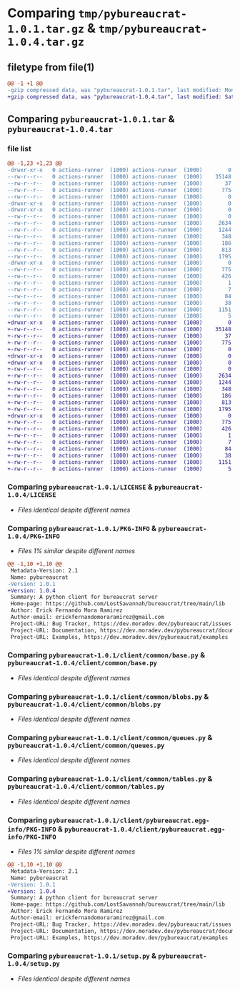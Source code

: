 # Comparing `tmp/pybureaucrat-1.0.1.tar.gz` & `tmp/pybureaucrat-1.0.4.tar.gz`

## filetype from file(1)

```diff
@@ -1 +1 @@
-gzip compressed data, was "pybureaucrat-1.0.1.tar", last modified: Mon Nov 20 18:29:46 2023, max compression
+gzip compressed data, was "pybureaucrat-1.0.4.tar", last modified: Sat Apr  6 04:10:32 2024, max compression
```

## Comparing `pybureaucrat-1.0.1.tar` & `pybureaucrat-1.0.4.tar`

### file list

```diff
@@ -1,23 +1,23 @@
-drwxr-xr-x   0 actions-runner  (1000) actions-runner  (1000)        0 2023-11-20 18:29:46.490753 pybureaucrat-1.0.1/
--rw-r--r--   0 actions-runner  (1000) actions-runner  (1000)    35148 2023-11-20 18:27:40.000000 pybureaucrat-1.0.1/LICENSE
--rw-r--r--   0 actions-runner  (1000) actions-runner  (1000)       37 2023-11-20 18:27:40.000000 pybureaucrat-1.0.1/MANIFEST.in
--rw-r--r--   0 actions-runner  (1000) actions-runner  (1000)      775 2023-11-20 18:29:46.478753 pybureaucrat-1.0.1/PKG-INFO
--rw-r--r--   0 actions-runner  (1000) actions-runner  (1000)        0 2023-11-20 18:27:40.000000 pybureaucrat-1.0.1/README.MD
-drwxr-xr-x   0 actions-runner  (1000) actions-runner  (1000)        0 2023-11-20 18:29:46.470753 pybureaucrat-1.0.1/client/
-drwxr-xr-x   0 actions-runner  (1000) actions-runner  (1000)        0 2023-11-20 18:29:46.478753 pybureaucrat-1.0.1/client/common/
--rw-r--r--   0 actions-runner  (1000) actions-runner  (1000)        0 2023-10-31 21:37:13.000000 pybureaucrat-1.0.1/client/common/__init__.py
--rw-r--r--   0 actions-runner  (1000) actions-runner  (1000)     2634 2023-10-31 21:37:13.000000 pybureaucrat-1.0.1/client/common/base.py
--rw-r--r--   0 actions-runner  (1000) actions-runner  (1000)     1244 2023-11-04 01:02:07.000000 pybureaucrat-1.0.1/client/common/blobs.py
--rw-r--r--   0 actions-runner  (1000) actions-runner  (1000)      348 2023-11-20 18:27:40.000000 pybureaucrat-1.0.1/client/common/bureaucrat_connection.py
--rw-r--r--   0 actions-runner  (1000) actions-runner  (1000)      186 2023-10-31 21:37:13.000000 pybureaucrat-1.0.1/client/common/deserializers.py
--rw-r--r--   0 actions-runner  (1000) actions-runner  (1000)      813 2023-10-31 21:37:13.000000 pybureaucrat-1.0.1/client/common/queues.py
--rw-r--r--   0 actions-runner  (1000) actions-runner  (1000)     1795 2023-11-04 16:18:26.000000 pybureaucrat-1.0.1/client/common/tables.py
-drwxr-xr-x   0 actions-runner  (1000) actions-runner  (1000)        0 2023-11-20 18:29:46.478753 pybureaucrat-1.0.1/client/pybureaucrat.egg-info/
--rw-r--r--   0 actions-runner  (1000) actions-runner  (1000)      775 2023-11-20 18:29:46.000000 pybureaucrat-1.0.1/client/pybureaucrat.egg-info/PKG-INFO
--rw-r--r--   0 actions-runner  (1000) actions-runner  (1000)      426 2023-11-20 18:29:46.000000 pybureaucrat-1.0.1/client/pybureaucrat.egg-info/SOURCES.txt
--rw-r--r--   0 actions-runner  (1000) actions-runner  (1000)        1 2023-11-20 18:29:46.000000 pybureaucrat-1.0.1/client/pybureaucrat.egg-info/dependency_links.txt
--rw-r--r--   0 actions-runner  (1000) actions-runner  (1000)        7 2023-11-20 18:29:46.000000 pybureaucrat-1.0.1/client/pybureaucrat.egg-info/top_level.txt
--rw-r--r--   0 actions-runner  (1000) actions-runner  (1000)       84 2023-11-20 18:27:40.000000 pybureaucrat-1.0.1/pyproject.toml
--rw-r--r--   0 actions-runner  (1000) actions-runner  (1000)       38 2023-11-20 18:29:46.490753 pybureaucrat-1.0.1/setup.cfg
--rw-r--r--   0 actions-runner  (1000) actions-runner  (1000)     1151 2023-11-20 18:27:40.000000 pybureaucrat-1.0.1/setup.py
--rw-r--r--   0 actions-runner  (1000) actions-runner  (1000)        5 2023-11-20 18:27:40.000000 pybureaucrat-1.0.1/version.txt
+drwxr-xr-x   0 actions-runner  (1000) actions-runner  (1000)        0 2024-04-06 04:10:32.565198 pybureaucrat-1.0.4/
+-rw-r--r--   0 actions-runner  (1000) actions-runner  (1000)    35148 2024-04-06 03:57:44.000000 pybureaucrat-1.0.4/LICENSE
+-rw-r--r--   0 actions-runner  (1000) actions-runner  (1000)       37 2024-04-06 03:57:44.000000 pybureaucrat-1.0.4/MANIFEST.in
+-rw-r--r--   0 actions-runner  (1000) actions-runner  (1000)      775 2024-04-06 04:10:32.565198 pybureaucrat-1.0.4/PKG-INFO
+-rw-r--r--   0 actions-runner  (1000) actions-runner  (1000)        0 2024-04-06 03:57:44.000000 pybureaucrat-1.0.4/README.MD
+drwxr-xr-x   0 actions-runner  (1000) actions-runner  (1000)        0 2024-04-06 04:10:32.565198 pybureaucrat-1.0.4/client/
+drwxr-xr-x   0 actions-runner  (1000) actions-runner  (1000)        0 2024-04-06 04:10:32.565198 pybureaucrat-1.0.4/client/common/
+-rw-r--r--   0 actions-runner  (1000) actions-runner  (1000)        0 2024-04-06 03:57:44.000000 pybureaucrat-1.0.4/client/common/__init__.py
+-rw-r--r--   0 actions-runner  (1000) actions-runner  (1000)     2634 2024-04-06 03:57:44.000000 pybureaucrat-1.0.4/client/common/base.py
+-rw-r--r--   0 actions-runner  (1000) actions-runner  (1000)     1244 2024-04-06 03:57:44.000000 pybureaucrat-1.0.4/client/common/blobs.py
+-rw-r--r--   0 actions-runner  (1000) actions-runner  (1000)      348 2024-04-06 03:57:44.000000 pybureaucrat-1.0.4/client/common/bureaucrat_connection.py
+-rw-r--r--   0 actions-runner  (1000) actions-runner  (1000)      186 2024-04-06 03:57:44.000000 pybureaucrat-1.0.4/client/common/deserializers.py
+-rw-r--r--   0 actions-runner  (1000) actions-runner  (1000)      813 2024-04-06 03:57:44.000000 pybureaucrat-1.0.4/client/common/queues.py
+-rw-r--r--   0 actions-runner  (1000) actions-runner  (1000)     1795 2024-04-06 03:57:44.000000 pybureaucrat-1.0.4/client/common/tables.py
+drwxr-xr-x   0 actions-runner  (1000) actions-runner  (1000)        0 2024-04-06 04:10:32.565198 pybureaucrat-1.0.4/client/pybureaucrat.egg-info/
+-rw-r--r--   0 actions-runner  (1000) actions-runner  (1000)      775 2024-04-06 04:10:32.000000 pybureaucrat-1.0.4/client/pybureaucrat.egg-info/PKG-INFO
+-rw-r--r--   0 actions-runner  (1000) actions-runner  (1000)      426 2024-04-06 04:10:32.000000 pybureaucrat-1.0.4/client/pybureaucrat.egg-info/SOURCES.txt
+-rw-r--r--   0 actions-runner  (1000) actions-runner  (1000)        1 2024-04-06 04:10:32.000000 pybureaucrat-1.0.4/client/pybureaucrat.egg-info/dependency_links.txt
+-rw-r--r--   0 actions-runner  (1000) actions-runner  (1000)        7 2024-04-06 04:10:32.000000 pybureaucrat-1.0.4/client/pybureaucrat.egg-info/top_level.txt
+-rw-r--r--   0 actions-runner  (1000) actions-runner  (1000)       84 2024-04-06 03:57:44.000000 pybureaucrat-1.0.4/pyproject.toml
+-rw-r--r--   0 actions-runner  (1000) actions-runner  (1000)       38 2024-04-06 04:10:32.565198 pybureaucrat-1.0.4/setup.cfg
+-rw-r--r--   0 actions-runner  (1000) actions-runner  (1000)     1151 2024-04-06 03:57:44.000000 pybureaucrat-1.0.4/setup.py
+-rw-r--r--   0 actions-runner  (1000) actions-runner  (1000)        5 2024-04-06 03:57:44.000000 pybureaucrat-1.0.4/version.txt
```

### Comparing `pybureaucrat-1.0.1/LICENSE` & `pybureaucrat-1.0.4/LICENSE`

 * *Files identical despite different names*

### Comparing `pybureaucrat-1.0.1/PKG-INFO` & `pybureaucrat-1.0.4/PKG-INFO`

 * *Files 1% similar despite different names*

```diff
@@ -1,10 +1,10 @@
 Metadata-Version: 2.1
 Name: pybureaucrat
-Version: 1.0.1
+Version: 1.0.4
 Summary: A python client for bureaucrat server
 Home-page: https://github.com/LostSavannah/bureaucrat/tree/main/lib
 Author: Erick Fernando Mora Ramirez
 Author-email: erickfernandomoraramirez@gmail.com
 Project-URL: Bug Tracker, https://dev.moradev.dev/pybureaucrat/issues
 Project-URL: Documentation, https://dev.moradev.dev/pybureaucrat/documentation
 Project-URL: Examples, https://dev.moradev.dev/pybureaucrat/examples
```

### Comparing `pybureaucrat-1.0.1/client/common/base.py` & `pybureaucrat-1.0.4/client/common/base.py`

 * *Files identical despite different names*

### Comparing `pybureaucrat-1.0.1/client/common/blobs.py` & `pybureaucrat-1.0.4/client/common/blobs.py`

 * *Files identical despite different names*

### Comparing `pybureaucrat-1.0.1/client/common/queues.py` & `pybureaucrat-1.0.4/client/common/queues.py`

 * *Files identical despite different names*

### Comparing `pybureaucrat-1.0.1/client/common/tables.py` & `pybureaucrat-1.0.4/client/common/tables.py`

 * *Files identical despite different names*

### Comparing `pybureaucrat-1.0.1/client/pybureaucrat.egg-info/PKG-INFO` & `pybureaucrat-1.0.4/client/pybureaucrat.egg-info/PKG-INFO`

 * *Files 1% similar despite different names*

```diff
@@ -1,10 +1,10 @@
 Metadata-Version: 2.1
 Name: pybureaucrat
-Version: 1.0.1
+Version: 1.0.4
 Summary: A python client for bureaucrat server
 Home-page: https://github.com/LostSavannah/bureaucrat/tree/main/lib
 Author: Erick Fernando Mora Ramirez
 Author-email: erickfernandomoraramirez@gmail.com
 Project-URL: Bug Tracker, https://dev.moradev.dev/pybureaucrat/issues
 Project-URL: Documentation, https://dev.moradev.dev/pybureaucrat/documentation
 Project-URL: Examples, https://dev.moradev.dev/pybureaucrat/examples
```

### Comparing `pybureaucrat-1.0.1/setup.py` & `pybureaucrat-1.0.4/setup.py`

 * *Files identical despite different names*

